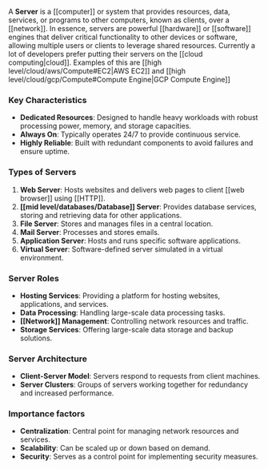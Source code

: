 A **Server** is a [[computer]] or system that provides resources, data, services, or programs to other computers, known as clients, over a [[network]]. In essence, servers are powerful [[hardware]] or [[software]] engines that deliver critical functionality to other devices or software, allowing multiple users or clients to leverage shared resources.
Currently a lot of developers prefer putting their servers on the [[cloud computing|cloud]]. Examples of this are [[high level/cloud/aws/Compute#EC2|AWS EC2]] and [[high level/cloud/gcp/Compute#Compute Engine|GCP Compute Engine]]

### Key Characteristics

- **Dedicated Resources**: Designed to handle heavy workloads with robust processing power, memory, and storage capacities.
- **Always On**: Typically operates 24/7 to provide continuous service.
- **Highly Reliable**: Built with redundant components to avoid failures and ensure uptime.

### Types of Servers

1. **Web Server**: Hosts websites and delivers web pages to client [[web browser]] using [[HTTP]].
2. **[[mid level/databases/Database]] Server**: Provides database services, storing and retrieving data for other applications.
3. **File Server**: Stores and manages files in a central location.
4. **Mail Server**: Processes and stores emails.
5. **Application Server**: Hosts and runs specific software applications.
6. **Virtual Server**: Software-defined server simulated in a virtual environment.

### Server Roles

- **Hosting Services**: Providing a platform for hosting websites, applications, and services.
- **Data Processing**: Handling large-scale data processing tasks.
- **[[Network]] Management**: Controlling network resources and traffic.
- **Storage Services**: Offering large-scale data storage and backup solutions.

### Server Architecture

- **Client-Server Model**: Servers respond to requests from client machines.
- **Server Clusters**: Groups of servers working together for redundancy and increased performance.

### Importance factors

- **Centralization**: Central point for managing network resources and services.
- **Scalability**: Can be scaled up or down based on demand.
- **Security**: Serves as a control point for implementing security measures.